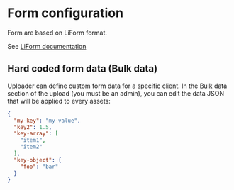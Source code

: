 # Form configuration

Form are based on LiForm format.

See [LiForm documentation](https://limenius.github.io/liform-react/#/)

## Hard coded form data (Bulk data)

Uploader can define custom form data for a specific client.
In the Bulk data section of the upload (you must be an admin), you can edit the data JSON that will be applied to every assets:

```json
{
  "my-key": "my-value",
  "key2": 1.5,
  "key-array": [
    "item1",
    "item2"
  ],
  "key-object": {
    "foo": "bar"
  }
}
```
